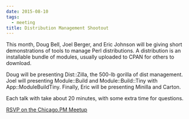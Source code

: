 ```yaml
---
date: 2015-08-10
tags:
  - meeting
title: Distribution Management Shootout
---
```


This month, Doug Bell, Joel Berger, and Eric Johnson will be giving
short demonstrations of tools to manage Perl distributions. A
distribution is an installable bundle of modules, usually uploaded to
CPAN for others to download.

Doug will be presenting Dist::Zilla, the 500-lb gorilla of dist
management. Joel will presenting Module::Build and Module::Build::Tiny
with App::ModuleBuildTiny. Finally, Eric will be presenting Minilla and
Carton.

Each talk with take about 20 minutes, with some extra time for
questions.

[RSVP on the Chicago.PM Meetup](http://www.meetup.com/ChicagoPM/events/224393894/)
